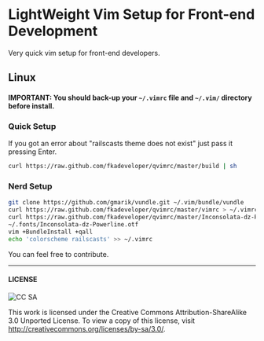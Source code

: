 LightWeight Vim Setup for Front-end Development
===============================================

Very quick vim setup for front-end developers.

## Linux

#### IMPORTANT: You should back-up your `~/.vimrc` file and `~/.vim/` directory before install.

### Quick Setup

If you got an error about "railscasts theme does not exist" just pass it pressing Enter.

```bash
curl https://raw.github.com/fkadeveloper/qvimrc/master/build | sh
```

### Nerd Setup

```bash
git clone https://github.com/gmarik/vundle.git ~/.vim/bundle/vundle
curl https://raw.github.com/fkadeveloper/qvimrc/master/vimrc > ~/.vimrc
curl https://raw.github.com/fkadeveloper/qvimrc/master/Inconsolata-dz-Powerline.otf > \
~/.fonts/Inconsolata-dz-Powerline.otf
vim +BundleInstall +qall
echo 'colorscheme railscasts' >> ~/.vimrc
```

You can feel free to contribute.

----
#### LICENSE

![CC SA](http://i.creativecommons.org/l/by-sa/3.0/88x31.png)

This work is licensed under the Creative Commons Attribution-ShareAlike 3.0 Unported License. To view a copy of this license, visit http://creativecommons.org/licenses/by-sa/3.0/.